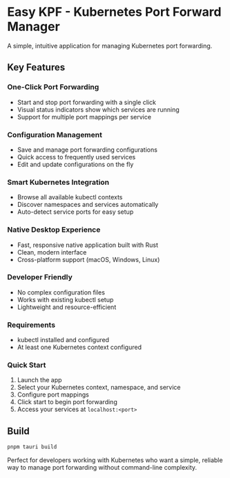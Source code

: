 # Easy KPF - Kubernetes Port Forward Manager

A simple, intuitive application for managing Kubernetes port forwarding.

## Key Features

### One-Click Port Forwarding

- Start and stop port forwarding with a single click
- Visual status indicators show which services are running
- Support for multiple port mappings per service

### Configuration Management

- Save and manage port forwarding configurations
- Quick access to frequently used services
- Edit and update configurations on the fly

### Smart Kubernetes Integration

- Browse all available kubectl contexts
- Discover namespaces and services automatically
- Auto-detect service ports for easy setup

### Native Desktop Experience

- Fast, responsive native application built with Rust
- Clean, modern interface
- Cross-platform support (macOS, Windows, Linux)

### Developer Friendly

- No complex configuration files
- Works with existing kubectl setup
- Lightweight and resource-efficient

### Requirements

- kubectl installed and configured
- At least one Kubernetes context configured

### Quick Start

1. Launch the app
2. Select your Kubernetes context, namespace, and service
3. Configure port mappings
4. Click start to begin port forwarding
5. Access your services at `localhost:<port>`

## Build

```bash
pnpm tauri build
```

Perfect for developers working with Kubernetes who want a simple, reliable way to manage port forwarding without command-line complexity.
